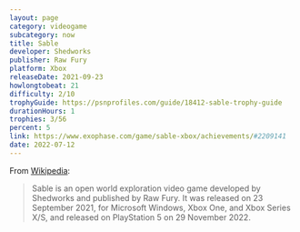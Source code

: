 ```yaml
---
layout: page
category: videogame
subcategory: now
title: Sable
developer: Shedworks
publisher: Raw Fury
platform: Xbox
releaseDate: 2021-09-23
howlongtobeat: 21
difficulty: 2/10
trophyGuide: https://psnprofiles.com/guide/18412-sable-trophy-guide
durationHours: 1
trophies: 3/56
percent: 5
link: https://www.exophase.com/game/sable-xbox/achievements/#2209141
date: 2022-07-12
---
```


From [Wikipedia](https://en.wikipedia.org/wiki/Sable_(video_game)):

> Sable is an open world exploration video game developed by Shedworks and published by Raw Fury. It was released on 23 September 2021, for Microsoft Windows, Xbox One, and Xbox Series X/S, and released on PlayStation 5 on 29 November 2022.
